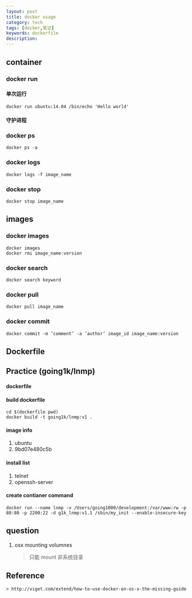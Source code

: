 ```yaml
---
layout: post                                   
title: docker usage        	   
category: tech
tags: [docker,笔记]
keywords: dockerfile
description:
---
```


## container

### docker run 

#### 单次运行

    docker run ubuntu:14.04 /bin/echo 'Hello world'

#### 守护进程

    
    
### docker ps

    docker ps -a

### docker logs

    docker logs -f image_name
    

### docker stop

    docker stop image_name



## images

### docker images

    docker images
    docker rmi image_name:version

### docker search

    docker search keyword

### docker pull 

    docker pull image_name

### docker commit

    docker commit -m ‘comment’ -a ’author’ image_id image_name:version 

## Dockerfile


## Practice (going1k/lnmp)

#### dockerfile

#### build dockerfile
    
    cd $(dockerfile pwd)
    docker build -t going1k/lnmp:v1 . 

#### image info

1. ubuntu
2. 9bd07e480c5b

#### install list

1. telnet
2. openssh-server


#### create contianer command 

    docker run --name lnmp -v /Users/going1000/development:/var/www:rw -p 80:80 -p 2200:22 -d g1k_lnmp:v1.1 /sbin/my_init --enable-insecure-key

## question 

1. osx mounting volumnes 

    > 只能 mount 非系统目录



## Reference

    > http://viget.com/extend/how-to-use-docker-on-os-x-the-missing-guide
